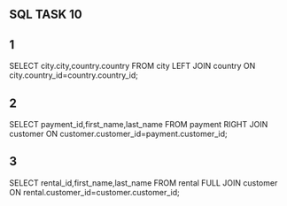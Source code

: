 ## SQL TASK 10
## 1
SELECT city.city,country.country FROM city
LEFT JOIN country ON city.country_id=country.country_id;
## 2
SELECT payment_id,first_name,last_name FROM payment
RIGHT JOIN customer ON customer.customer_id=payment.customer_id;
## 3
SELECT rental_id,first_name,last_name FROM rental
FULL JOIN customer ON rental.customer_id=customer.customer_id;